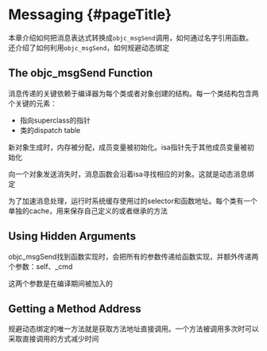 # Messaging {#pageTitle}

本章介绍如何把消息表达式转换成`objc_msgSend`调用，如何通过名字引用函数。还介绍了如何利用`objc_msgSend`，如何规避动态绑定

## The objc\_msgSend Function

消息传递的关键依赖于编译器为每个类或者对象创建的结构。每一个类结构包含两个关键的元素：

* 指向superclass的指针
* 类的dispatch table

新对象生成时，内存被分配，成员变量被初始化。isa指针先于其他成员变量被初始化

向一个对象发送消失时，消息函数会沿着isa寻找相应的对象。这就是动态消息绑定

为了加速消息处理，运行时系统缓存使用过的selector和函数地址。每个类有一个单独的cache，用来保存自己定义的或者继承的方法

## Using Hidden Arguments

objc\_msgSend找到函数实现时，会把所有的参数传递给函数实现，并额外传递两个参数：self、\_cmd

这两个参数是在编译期间被加入的

## Getting a Method Address

规避动态绑定的唯一方法就是获取方法地址直接调用。一个方法被调用多次时可以采取直接调用的方式减少时间

